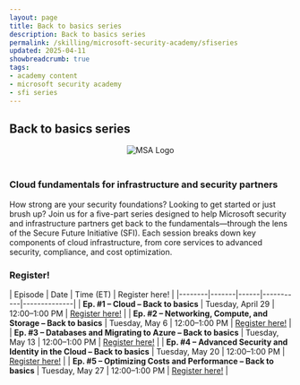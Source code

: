 ```yaml
---
layout: page
title: Back to basics series
description: Back to basics series
permalink: /skilling/microsoft-security-academy/sfiseries
updated: 2025-04-11
showbreadcrumb: true
tags: 
- academy content
- microsoft security academy
- sfi series
---
```


## Back to basics series


<div style="text-align: center;">
    <img src="https://wp.technologyreview.com/wp-content/uploads/2020/03/ms-securitylogostackedc-grayrgb-hero-copy-small_2-3.png" alt="MSA Logo" style="max-width: 100px; height: auto; margin-bottom: 20px;">
</div>


### Cloud fundamentals for infrastructure and security partners

How strong are your security foundations? Looking to get started or just brush up? Join us for a five-part series designed to help Microsoft security and infrastructure partners get back to the fundamentals—through the lens of the Secure Future Initiative (SFI). Each session breaks down key components of cloud infrastructure, from core services to advanced security, compliance, and cost optimization.

### Register!

| Episode | Date | Time (ET) | Register here! |
|--------|-------|------|-----------|--------------|
| **Ep. #1 – Cloud – Back to basics** | Tuesday, April 29 | 12:00–1:00 PM | [Register here!](https://msevents.microsoft.com/event?id=2569594811) |
| **Ep. #2 – Networking, Compute, and Storage – Back to basics** | Tuesday, May 6 | 12:00–1:00 PM | [Register here!](https://msevents.microsoft.com/event?id=1056828777) |
| **Ep. #3 – Databases and Migrating to Azure – Back to basics** | Tuesday, May 13 | 12:00–1:00 PM | [Register here!](https://msevents.microsoft.com/event?id=1152351275) |
| **Ep. #4 – Advanced Security and Identity in the Cloud – Back to basics** | Tuesday, May 20 | 12:00–1:00 PM | [Register here!](https://msevents.microsoft.com/event?id=3536886932) |
| **Ep. #5 – Optimizing Costs and Performance – Back to basics** | Tuesday, May 27 | 12:00–1:00 PM | [Register here!](https://msevents.microsoft.com/event?id=1436469917) |